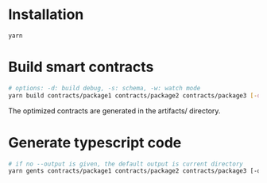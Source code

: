 # Installation

`yarn`

# Build smart contracts

```bash
# options: -d: build debug, -s: schema, -w: watch mode
yarn build contracts/package1 contracts/package2 contracts/package3 [-d] [-s] [-w]
```

The optimized contracts are generated in the artifacts/ directory.

# Generate typescript code

```bash
# if no --output is given, the default output is current directory
yarn gents contracts/package1 contracts/package2 contracts/package3 [-o build_folder] [--react-query]

```
